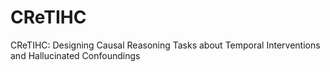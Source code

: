 # CReTIHC
CReTIHC: Designing Causal Reasoning Tasks about Temporal Interventions and Hallucinated Confoundings

